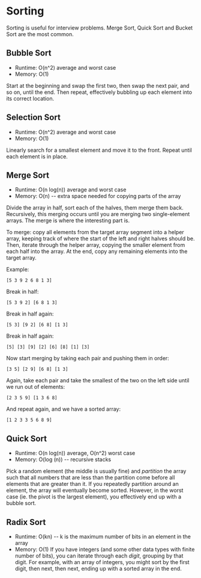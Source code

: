 # Sorting

Sorting is useful for interview problems. Merge Sort, Quick Sort and Bucket Sort are the most common.


## Bubble Sort
  - Runtime: O(n^2) average and worst case
  - Memory: O(1)
  
Start at the beginning and swap the first two, then swap the next pair, and so on, until the end. Then repeat, effectively bubbling up each element into its correct location.


## Selection Sort
  - Runtime: O(n^2) average and worst case
  - Memory: O(1)
  
Linearly search for a smallest element and move it to the front. Repeat until each element is in place.


## Merge Sort
  - Runtime: O(n log(n)) average and worst case
  - Memory: O(n) -- extra space needed for copying parts of the array
  
Divide the array in half, sort each of the halves, them merge them back. Recursively, this merging occurs until you are merging two single-element arrays. The merge is where the interesting part is.

To merge: copy all elements from the target array segment into a helper array, keeping track of where the start of the left and right halves should be. Then, iterate through the helper array, copying the smaller element from each half into the array. At the end, copy any remaining elements into the target array.

Example:
```
[5 3 9 2 6 8 1 3]
```

Break in half:
```
[5 3 9 2] [6 8 1 3]
```

Break in half again:
```
[5 3] [9 2] [6 8] [1 3]
```

Break in half again:
```
[5] [3] [9] [2] [6] [8] [1] [3]
```

Now start merging by taking each pair and pushing them in order:
```
[3 5] [2 9] [6 8] [1 3]
```

Again, take each pair and take the smallest of the two on the left side until we run out of elements:
```
[2 3 5 9] [1 3 6 8]
```

And repeat again, and we have a sorted array:
```
[1 2 3 3 5 6 8 9]
```


## Quick Sort
  - Runtime: O(n log(n)) average, O(n^2) worst case
  - Memory: O(log (n)) -- recursive stacks

Pick a random element (the middle is usually fine) and _partition_ the array such that all numbers that are less than the partition come before all elements that are greater than it. If you repeatedly partition around an element, the array will eventually become sorted. However, in the worst case (ie. the pivot is the largest element), you effectively end up with a bubble sort.


## Radix Sort
  - Runtime: O(kn) -- k is the maximum number of bits in an element in the array
  - Memory: O(1)
If you have integers (and some other data types with finite number of bits), you can iterate through each _digit_, grouping by that digit. For example, with an array of integers, you might sort by the first digit, then next, then next, ending up with a sorted array in the end.